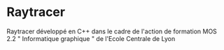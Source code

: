 # Raytracer
Raytracer développé en C++ dans le cadre de l'action de formation MOS 2.2 " Informatique graphique " de l'Ecole Centrale de Lyon
